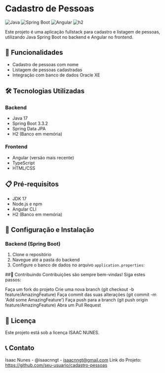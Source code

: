 # Cadastro de Pessoas

![Java](https://img.shields.io/badge/Java-17-orange)
![Spring Boot](https://img.shields.io/badge/Spring%20Boot-3.3.2-green)
![Angular](https://img.shields.io/badge/Angular-Latest-red)
![h2](https://img.shields.io/badge/H2-Database-blue) 

Este projeto é uma aplicação fullstack para cadastro e listagem de pessoas, utilizando Java Spring Boot no backend e Angular no frontend.

## 🚀 Funcionalidades

- Cadastro de pessoas com nome
- Listagem de pessoas cadastradas
- Integração com banco de dados Oracle XE

## 🛠️ Tecnologias Utilizadas

### Backend
- Java 17
- Spring Boot 3.3.2
- Spring Data JPA
- H2 (Banco em memória)

### Frontend
- Angular (versão mais recente)
- TypeScript
- HTML/CSS

## 📋 Pré-requisitos

- JDK 17
- Node.js e npm
- Angular CLI
- H2 (Banco em memória)

## 🔧 Configuração e Instalação

### Backend (Spring Boot)

1. Clone o repositório
2. Navegue até a pasta do backend
3. Configure o banco de dados no arquivo `application.properties`:

##🤝 Contribuindo
Contribuições são sempre bem-vindas! Siga estes passos:

Faça um fork do projeto
Crie uma nova branch (git checkout -b feature/AmazingFeature)
Faça commit das suas alterações (git commit -m 'Add some AmazingFeature')
Faça push para a branch (git push origin feature/AmazingFeature)
Abra um Pull Request

## 📝 Licença
Este projeto está sob a licença ISAAC NUNES.

## 📞 Contato
Isaac Nunes - @isaacnngt - isaacnngt@gmail.com
Link do Projeto: https://github.com/seu-usuario/cadastro-pessoas
